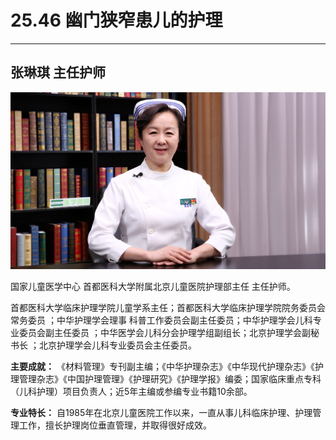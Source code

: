 # 25.46 幽门狭窄患儿的护理

---

## 张琳琪 主任护师

![1684662048736](image/c25_046/1684662048736.png)

国家儿童医学中心 首都医科大学附属北京儿童医院护理部主任 主任护师。

首都医科大学临床护理学院儿童学系主任；首都医科大学临床护理学院院务委员会常务委员 ；中华护理学会理事 科普工作委员会副主任委员；中华护理学会儿科专业委员会副主任委员 ；中华医学会儿科分会护理学组副组长；北京护理学会副秘书长 ；北京护理学会儿科专业委员会主任委员。

**主要成就：** 《材料管理》专刊副主编；《中华护理杂志》《中华现代护理杂志》《护理管理杂志》《中国护理管理》《护理研究》《护理学报》编委；国家临床重点专科（儿科护理）项目负责人；近5年主编或参编专业书籍10余部。

**专业特长：** 自1985年在北京儿童医院工作以来，一直从事儿科临床护理、护理管理工作，擅长护理岗位垂直管理，并取得很好成效。
